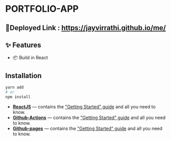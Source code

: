 # PORTFOLIO-APP

## :rocket:Deployed Link : https://jayvirrathi.github.io/me/

## ✨ Features

-   📦 Build in React

## Installation

```sh
yarn add
# or
npm install
```

-   **[ReactJS](https://reactjs.org/)** — contains the ["Getting Started" guide](https://reactjs.org/docs/getting-started.html) and all you need to know.
-   **[Github-Actions](https://github.com/marketplace?type=actions)** — contains the ["Getting Started" guide](https://docs.github.com/en/free-pro-team@latest/actions/quickstart) and all you need to know.
-   **[Github-pages](https://pages.github.com/)** — contains the ["Getting Started" guide](https://help.github.com/en/github/working-with-github-pages/getting-started-with-github-pages) and all you need to know.
